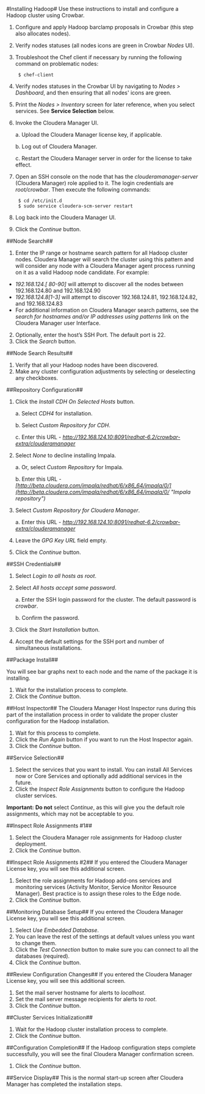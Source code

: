 #Installing Hadoop#
Use these instructions to install and configure a Hadoop cluster using Crowbar.

1. Configure and apply Hadoop barclamp proposals in Crowbar (this step also allocates nodes).
2. Verify nodes statuses (all nodes icons are green in Crowbar *Nodes* UI).
3. Troubleshoot the Chef client if necessary by running the following command on problematic nodes:

		$ chef-client
4. Verify nodes statuses in the Crowbar UI by navigating to *Nodes > Dashboard*, and then ensuring that all nodes' icons are green.
5. Print the *Nodes > Inventory* screen for later reference, when you select services. See **Service Selection** below.
6. Invoke the Cloudera Manager UI.

	a. Upload the Cloudera Manager license key, if applicable.

	b. Log out of Cloudera Manager.

	c. Restart the Cloudera Manager server in order for the license to take effect.

7. Open an SSH console on the node that has the *clouderamanager-server* (Cloudera Manager) role applied to it. The login credentials are *root/crowbar*. Then execute the following commands:

		$ cd /etc/init.d
		$ sudo service cloudera-scm-server restart
8. Log back into the Cloudera Manager UI.
9. Click the *Continue* button.

##Node Search##
1. Enter the IP range or hostname search pattern for all Hadoop cluster nodes. Cloudera Manager will search the cluster using this pattern and will consider any node with a Cloudera Manager agent process running on it as a valid Hadoop node candidate. For example:
- *192.168.124.[ 80-90]* will attempt to discover all the nodes between 192.168.124.80 and 192.168.124.90
- *192.168.124.8[1-3]* will attempt to discover 192.168.124.81, 192.168.124.82, and 192.168.124.83
- For additional information on Cloudera Manager search patterns, see the *search for hostnames and/or IP addresses using patterns* link on the Cloudera Manager user Interface.
2. Optionally, enter the host’s SSH Port. The default port is 22.
3. Click the *Search* button.

##Node Search Results##
1. Verify that all your Hadoop nodes have been discovered.
2. Make any cluster configuration adjustments by selecting or deselecting any checkboxes.

##Repository Configuration##
1. Click the *Install CDH On Selected Hosts* button.

	a. Select *CDH4* for installation.

	b. Select *Custom Repository for CDH*.

	c. Enter this URL - *http://192.168.124.10:8091/redhat-6.2/crowbar-extra/clouderamanager*
3. Select *None* to decline installing Impala.

	a. Or, select *Custom Repository* for Impala.

	b. Enter this URL - *[http://beta.cloudera.com/impala/redhat/6/x86_64/impala/0/](http://beta.cloudera.com/impala/redhat/6/x86_64/impala/0/ "Impala repository")*
5. Select *Custom Repository for Cloudera Manager*.

	a. Enter this URL - *http://192.168.124.10:8091/redhat-6.2/crowbar-extra/clouderamanager*
7. Leave the *GPG Key URL* field empty.
8. Click the *Continue* button.

##SSH Credentials##
1. Select *Login to all hosts as root*.

2. Select *All hosts accept same password*.

	a. Enter the SSH login password for the cluster. The default password is *crowbar*.

	b. Confirm the password.

3. Click the *Start Installation* button.
4. Accept the default settings for the SSH port and number of simultaneous installations.

##Package Install##

You will see bar graphs next to each node and the name of the package it is installing.

1. Wait for the installation process to complete.
2. Click the *Continue* button.

##Host Inspector##
The Cloudera Manager Host Inspector runs during this part of the installation process in order to validate the proper cluster configuration for the Hadoop installation.

1. Wait for this process to complete.
2. Click the *Run Again* button if you want to run the Host Inspector again.
3. Click the *Continue* button.

##Service Selection##
1. Select the services that you want to install. You can install All Services now or Core Services and optionally add additional services in the future.
2. Click the *Inspect Role Assignments* button to configure the Hadoop cluster services.

**Important:** **Do not** select *Continue*, as this will give you the default role assignments, which may not be acceptable to you.

##Inspect Role Assignments #1##
1. Select the Cloudera Manager role assignments for Hadoop cluster deployment.
2. Click the *Continue* button.

##Inspect Role Assignments #2##
If you entered the Cloudera Manager License key, you will see this additional screen.

1. Select the role assignments for Hadoop add-ons services and monitoring services (Activity Monitor, Service Monitor Resource Manager). Best practice is to assign these roles to the Edge node.
2. Click the *Continue* button.

##Monitoring Database Setup##
If you entered the Cloudera Manager License key, you will see this additional screen.

1. Select *Use Embedded Database*.
2. You can leave the rest of the settings at default values unless you want to change them.
3. Click the *Test Connection* button to make sure you can connect to all the databases (required).
4. Click the *Continue* button.

##Review Configuration Changes##
If you entered the Cloudera Manager License key, you will see this additional screen.

1. Set the mail server hostname for alerts to *localhost*.
2. Set the mail server message recipients for alerts to *root*.
3. Click the *Continue* button.

##Cluster Services Initialization##
1. Wait for the Hadoop cluster installation process to complete.
2. Click the *Continue* button.

##Configuration Completion##
If the Hadoop configuration steps complete successfully, you will see the final Cloudera Manager confirmation screen.

1. Click the *Continue* button.

##Service Display##
This is the normal start-up screen after Cloudera Manager has completed the installation steps.